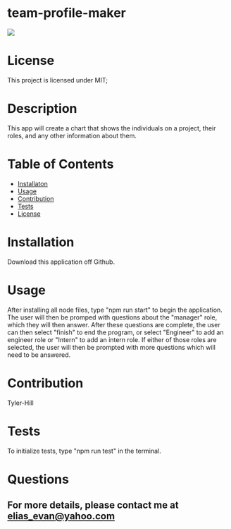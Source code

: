 # team-profile-maker

  <img src="https://img.shields.io/badge/license-MIT-blue.svg">
   
  
  # License 
  
  This project is licensed under MIT;
  
  # Description
  This app will create a chart that shows the individuals on a project, their roles, and any other information about them.
  
  # Table of Contents
   * [Installaton](#installation)
   * [Usage](#usage)
   * [Contribution](#contribution)
   * [Tests](#tests)
  * [License](#license)

# Installation

Download this application off Github.

# Usage

After installing all node files, type "npm run start" to begin the application. The user will then be promped with questions about the "manager" role, which they will then answer. After these questions are complete, the user can then select "finish" to end the program, or select "Engineer" to add an engineer role or "Intern" to add an intern role. If either of those roles are selected, the user will then be prompted with more questions which will need to be answered.

# Contribution

Tyler-Hill

# Tests

To initialize tests, type "npm run test" in the terminal.

# Questions

## For more details, please contact me at elias_evan@yahoo.com
